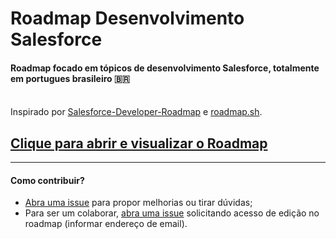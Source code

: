 # Roadmap Desenvolvimento Salesforce

#### Roadmap focado em tópicos de desenvolvimento Salesforce, totalmente em portugues brasileiro 🇧🇷
<br>
  <span>Inspirado por <a href="https://github.com/ChuckJonas/Salesforce-Developer-Roadmap">Salesforce-Developer-Roadmap</a> e <a href="https://roadmap.sh/">roadmap.sh</a>.</span>
<br>
  <h2><a href="https://www.mindomo.com/mindmap/d7ada3acb4e84e148dc71890fb8117d6" target="_blank">Clique para abrir e visualizar o Roadmap</a></h2>
<hr>
<h4>Como contribuir?</h4>
<ul>
  <li><a href="https://github.com/egili/Salesforce-Developer-Roadmap-/issues/new" target="_blank">Abra uma issue</a> para propor melhorias ou tirar dúvidas;</li>
  
  <li>Para ser um colaborar, <a href="https://github.com/egili/Salesforce-Developer-Roadmap-/issues/new" target="_blank">abra uma issue</a> solicitando acesso de edição no roadmap (informar endereço de email).</li>
</ul>
